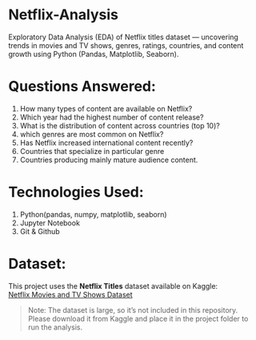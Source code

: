 # Netflix-Analysis
Exploratory Data Analysis (EDA) of Netflix titles dataset — uncovering trends in movies and TV shows, genres, ratings, countries, and content growth using Python (Pandas, Matplotlib, Seaborn).


# Questions Answered:
  1. How many types of content are available on Netflix?
  2. Which year had the highest number of content release?
  3. What is the distribution of content across countries (top 10)?
  4. which genres are most common on Netflix?
  5. Has Netflix increased international content recently?
  6. Countries that specialize in particular genre
  7. Countries producing mainly mature audience content.


# Technologies Used:
  1. Python(pandas, numpy, matplotlib, seaborn)
  2. Jupyter Notebook
  3. Git & Github


# Dataset:
This project uses the **Netflix Titles** dataset available on Kaggle:  
[Netflix Movies and TV Shows Dataset](https://www.kaggle.com/datasets/shivamb/netflix-shows)
> Note: The dataset is large, so it’s not included in this repository.  
> Please download it from Kaggle and place it in the project folder to run the analysis.

